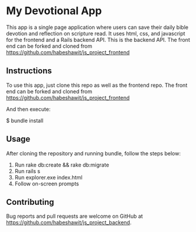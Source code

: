 # My Devotional App

This app is a single page application where users can save their daily bible devotion and reflection on scripture read. It uses html, css, and javascript for the frontend and a Rails backend API. This is the backend API. The front end can be forked and cloned from https://github.com/habeshawit/js_project_frontend

## Instructions
To use this app, just clone this repo as well as the frontend repo. The front end can be forked and cloned from https://github.com/habeshawit/js_project_frontend

And then execute:

$ bundle install

## Usage
After cloning the repository and running bundle, follow the steps below:
1. Run rake db:create && rake db:migrate
2. Run  rails s
3. Run explorer.exe index.html
4. Follow on-screen prompts

## Contributing
Bug reports and pull requests are welcome on GitHub at https://github.com/habeshawit/js_project_backend.



